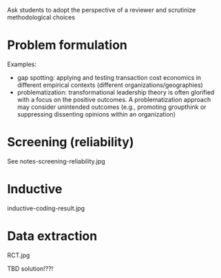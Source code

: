 

Ask students to adopt the perspective of a reviewer and scrutinize methodological choices


# Problem formulation

Examples:
- gap spotting: applying and testing transaction cost economics in different empirical contexts (different organizations/geographies)
- problematization: transformational leadership theory is often glorified with a focus on the positive outcomes. A problematization approach may consider unintended outcomes (e.g., promoting groupthink or suppressing dissenting opinions within an organization)


# Screening (reliability)

See notes-screening-reliability.jpg


# Inductive

inductive-coding-result.jpg

# Data extraction

RCT.jpg

TBD solution!??!
